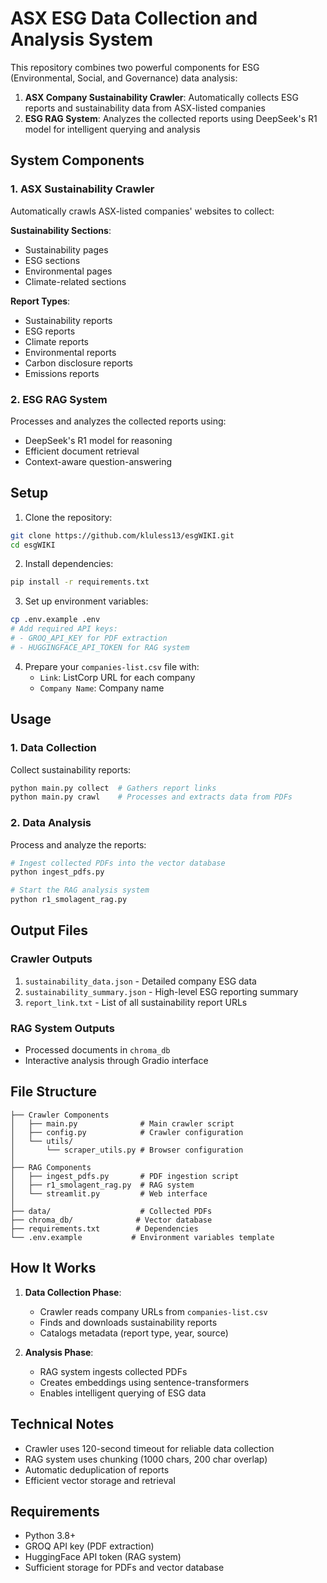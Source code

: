 # ASX ESG Data Collection and Analysis System

This repository combines two powerful components for ESG (Environmental, Social, and Governance) data analysis:

1. **ASX Company Sustainability Crawler**: Automatically collects ESG reports and sustainability data from ASX-listed companies
2. **ESG RAG System**: Analyzes the collected reports using DeepSeek's R1 model for intelligent querying and analysis

## System Components

### 1. ASX Sustainability Crawler

Automatically crawls ASX-listed companies' websites to collect:

**Sustainability Sections**:
- Sustainability pages
- ESG sections
- Environmental pages
- Climate-related sections

**Report Types**:
- Sustainability reports
- ESG reports
- Climate reports
- Environmental reports
- Carbon disclosure reports
- Emissions reports

### 2. ESG RAG System

Processes and analyzes the collected reports using:
- DeepSeek's R1 model for reasoning
- Efficient document retrieval
- Context-aware question-answering

## Setup

1. Clone the repository:
```bash
git clone https://github.com/kluless13/esgWIKI.git
cd esgWIKI
```

2. Install dependencies:
```bash
pip install -r requirements.txt
```

3. Set up environment variables:
```bash
cp .env.example .env
# Add required API keys:
# - GROQ_API_KEY for PDF extraction
# - HUGGINGFACE_API_TOKEN for RAG system
```

4. Prepare your `companies-list.csv` file with:
   - `Link`: ListCorp URL for each company
   - `Company Name`: Company name

## Usage

### 1. Data Collection

Collect sustainability reports:
```bash
python main.py collect  # Gathers report links
python main.py crawl    # Processes and extracts data from PDFs
```

### 2. Data Analysis

Process and analyze the reports:
```bash
# Ingest collected PDFs into the vector database
python ingest_pdfs.py

# Start the RAG analysis system
python r1_smolagent_rag.py
```

## Output Files

### Crawler Outputs
1. `sustainability_data.json` - Detailed company ESG data
2. `sustainability_summary.json` - High-level ESG reporting summary
3. `report_link.txt` - List of all sustainability report URLs

### RAG System Outputs
- Processed documents in `chroma_db`
- Interactive analysis through Gradio interface

## File Structure

```
├── Crawler Components
│   ├── main.py              # Main crawler script
│   ├── config.py            # Crawler configuration
│   └── utils/
│       └── scraper_utils.py # Browser configuration
│
├── RAG Components
│   ├── ingest_pdfs.py       # PDF ingestion script
│   ├── r1_smolagent_rag.py  # RAG system
│   └── streamlit.py         # Web interface
│
├── data/                    # Collected PDFs
├── chroma_db/              # Vector database
├── requirements.txt        # Dependencies
└── .env.example           # Environment variables template
```

## How It Works

1. **Data Collection Phase**:
   - Crawler reads company URLs from `companies-list.csv`
   - Finds and downloads sustainability reports
   - Catalogs metadata (report type, year, source)

2. **Analysis Phase**:
   - RAG system ingests collected PDFs
   - Creates embeddings using sentence-transformers
   - Enables intelligent querying of ESG data

## Technical Notes

- Crawler uses 120-second timeout for reliable data collection
- RAG system uses chunking (1000 chars, 200 char overlap)
- Automatic deduplication of reports
- Efficient vector storage and retrieval

## Requirements

- Python 3.8+
- GROQ API key (PDF extraction)
- HuggingFace API token (RAG system)
- Sufficient storage for PDFs and vector database
